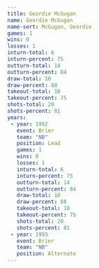 ```yaml
---
title: Geordie McGugan
name: Geordie McGugan
name-sort: McGugan, Geordie
games: 1
wins: 0
losses: 1
inturn-total: 6
inturn-percent: 75
outturn-total: 14
outturn-percent: 84
draw-total: 10
draw-percent: 88
takeout-total: 10
takeout-percent: 75
shots-total: 20
shots-percent: 81
years:
 - year: 1992
   event: Brier
   team: "NB"
   position: Lead
   games: 1
   wins: 0
   losses: 1
   inturn-total: 6
   inturn-percent: 75
   outturn-total: 14
   outturn-percent: 84
   draw-total: 10
   draw-percent: 88
   takeout-total: 10
   takeout-percent: 75
   shots-total: 20
   shots-percent: 81
 - year: 1993
   event: Brier
   team: "NB"
   position: Alternate
---
```

